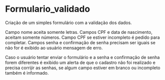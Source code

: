 # Formulario_validado
Criação de um simples formulário com a validação dos dados.

Campo nome aceita somente letras.
Campos CPF e data de nascimento, aceitam somente números.
Campo CPF se estiver incompleto é pedido para completar.
Campos senha e confirmação de senha precisam ser iguais se não for é exibido ao usuário mensagem de erro.

Caso o usuário tentar enviar o formulário e a senha e confirmação de senha forem diferentes é exibido um alerta de que o cadastro 
não foi realizado e precisa corrijir as senhas, se algum campo estiver em branco ou incompleto também é informado.
